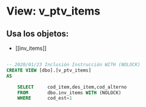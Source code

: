 # View: v_ptv_items

## Usa los objetos:
- [[inv_items]]

```sql

-- 2020/01/23 Inclusión Instrucción WITH (NOLOCK)
CREATE VIEW [dbo].[v_ptv_items]
AS

	SELECT     cod_item,des_item,cod_alterno
	FROM       dbo.inv_items WITH (NOLOCK)
	WHERE	   cod_est=1


```
